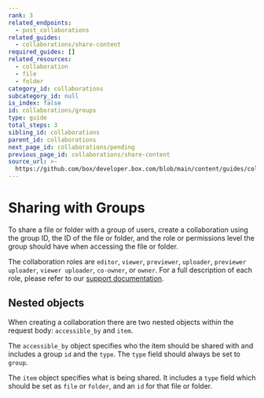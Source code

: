 ```yaml
---
rank: 3
related_endpoints:
  - post_collaborations
related_guides:
  - collaborations/share-content
required_guides: []
related_resources:
  - collaboration
  - file
  - folder
category_id: collaborations
subcategory_id: null
is_index: false
id: collaborations/groups
type: guide
total_steps: 3
sibling_id: collaborations
parent_id: collaborations
next_page_id: collaborations/pending
previous_page_id: collaborations/share-content
source_url: >-
  https://github.com/box/developer.box.com/blob/main/content/guides/collaborations/groups.md
---
```

# Sharing with Groups

To share a file or folder with a group of users, create a collaboration using
the group ID, the ID of the file or folder, and the role or permissions level
the group should have when accessing the file or folder.

<Samples id='post_collaborations' variant='group' >

</Samples>

<Message>

The collaboration roles are `editor`, `viewer`, `previewer`, `uploader`,
`previewer uploader`, `viewer uploader`, `co-owner`, or `owner`. For a full
description of each role, please refer to our [support documentation].

</Message>

## Nested objects

When creating a collaboration there are two nested objects within the request
body: `accessible_by` and `item`.

The `accessible_by` object specifies who the item should be shared with and
includes a group `id` and the `type`. The `type` field should always be set to
`group`.

The `item` object specifies what is being shared. It includes a `type` field
which should be set as `file` or `folder`, and an `id` for that file or folder.

<!-- i18n-enable localize-links -->

[support documentation]: https://support.box.com/hc/en-us/articles/360044196413-Understanding-Collaborator-Permission-Levels
<!-- i18n-disable localize-links -->